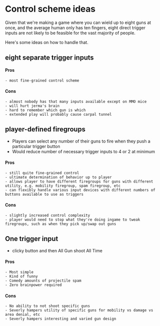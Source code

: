 # Control scheme ideas

Given that we're making a game where you can wield up to eight guns at once, and the average human only has ten fingers, eight direct trigger inputs are not likely to be feasible for the vast majority of people.

Here's some ideas on how to handle that.

## eight separate trigger inputs

#### Pros

    - most fine-grained control scheme

#### Cons

    - almost nobody has that many inputs available except on MMO mice
    - will hurt jerma's brain
    - hard to remember which gun is which
    - extended play will probably cause carpal tunnel

## player-defined firegroups

- Players can select any number of their guns to fire when they push a particular trigger button
- Would reduce number of necessary trigger inputs to 4 or 2 at minimum

#### Pros
    - still quite fine-grained control
    - ultimate determination of behavior up to player
    - allows player to have different firegroups for guns with different utility, e.g. mobility firegroup, spam firegroup, etc
    - can flexibly handle various input devices with different numbers of buttons available to use as triggers

#### Cons
    - slightly increased control complexity
    - player would need to stop what they're doing ingame to tweak firegroups, such as when they pick up/swap out guns

## One trigger input

- clicky button and then All Gun shoot All Time

#### Pros
    - Most simple
    - Kind of funny
    - Comedy amounts of projectile spam
    - Zero brainpower required

#### Cons
    - No ability to not shoot specific guns
    - Severly hampers utility of specific guns for mobility vs damage vs area denial, etc
    - Severly hampers interesting and varied gun design
